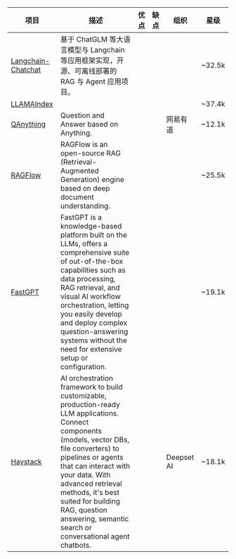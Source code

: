 | 项目 | 描述 | 优点 | 缺点 | 组织 | 星级 | 
|-------------------|------------------------------------------------------------------------------------------|----------------------------------------|--------------------------------|----------------------------|-------| 
| [Langchain-Chatchat](https://github.com/chatchat-space/Langchain-Chatchat) | 基于 ChatGLM 等大语言模型与 Langchain 等应用框架实现，开源、可离线部署的 RAG 与 Agent 应用项目。|  | | | ~32.5k | 
| [LLAMAIndex](https://github.com/run-llama/llama_index) | |  |  |  | ~37.4k | 
| [QAnything](https://github.com/netease-youdao/QAnything) | Question and Answer based on Anything. |  | | 网易有道 | ~12.1k | 
| [RAGFlow](https://github.com/infiniflow/ragflow) | RAGFlow is an open-source RAG (Retrieval-Augmented Generation) engine based on deep document understanding. |  |  |  | ~25.5k | 
| [FastGPT](https://github.com/labring/FastGPT) |FastGPT is a knowledge-based platform built on the LLMs, offers a comprehensive suite of out-of-the-box capabilities such as data processing, RAG retrieval, and visual AI workflow orchestration, letting you easily develop and deploy complex question-answering systems without the need for extensive setup or configuration.|  |  |  | ~19.1k | 
| [Haystack](https://github.com/deepset-ai/haystack) | AI orchestration framework to build customizable, production-ready LLM applications. Connect components (models, vector DBs, file converters) to pipelines or agents that can interact with your data. With advanced retrieval methods, it's best suited for building RAG, question answering, semantic search or conversational agent chatbots.|  |  | Deepset AI | ~18.1k |

<!--stackedit_data:
eyJoaXN0b3J5IjpbLTE3NDc2NzIxMDYsLTE1NDM5OTQ3OCwxNj
E2NzkzMzczXX0=
-->